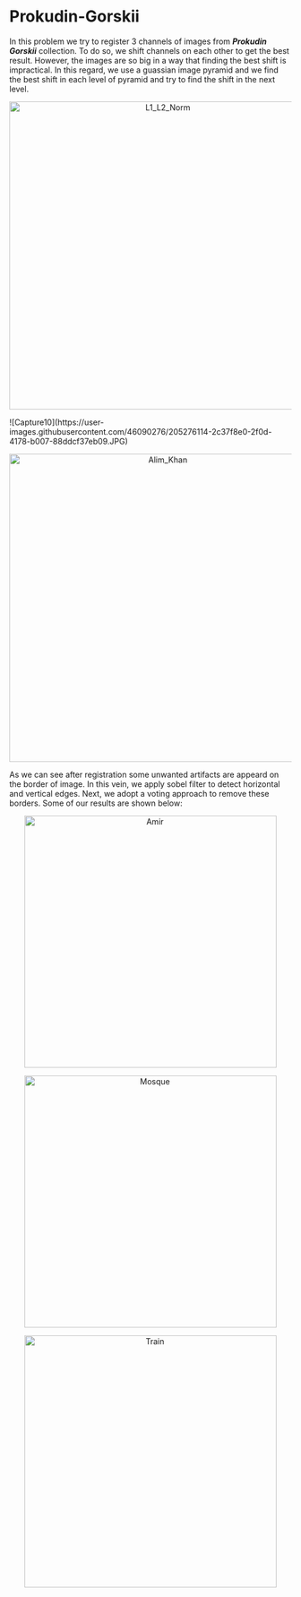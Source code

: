 # Prokudin-Gorskii
In this problem we try to register 3 channels of images from ***Prokudin Gorskii*** collection. To do so, we shift channels on each other to get the best result. However, the images are so big in a way that finding the best shift is impractical. In this regard, we use a guassian image pyramid and we find the best shift in each level of pyramid and try to find the shift in the next level.

<p align="center">
  <img width="550" src="https://user-images.githubusercontent.com/46090276/205275893-eb5284d3-8543-48db-9f50-7d59ceed647a.jpg" alt="L1_L2_Norm">
</p>
![Capture10](https://user-images.githubusercontent.com/46090276/205276114-2c37f8e0-2f0d-4178-b007-88ddcf37eb09.JPG)


<p align="center">
  <img width="550" src="https://user-images.githubusercontent.com/46090276/195189711-91d0f8be-26e8-4858-8cb2-da8d6ac73ba7.jpg" alt="Alim_Khan">
</p>
As we can see after registration some unwanted artifacts are appeard on the border of image. In this vein, we apply sobel filter to detect horizontal and vertical edges. Next, we adopt a voting approach to remove these borders. Some of our results are shown below:

<p align="center">
  <img width="450" src="https://user-images.githubusercontent.com/46090276/195190698-f929d4bc-3ea6-4adc-977a-19393f67ecb2.jpg" alt="Amir">
</p>


<p align="center">
  <img width="450" src="https://user-images.githubusercontent.com/46090276/195190908-1dc776a6-07e1-456d-b898-3c12406555ed.jpg" alt="Mosque">
</p>

<p align="center">
  <img width="450" src="https://user-images.githubusercontent.com/46090276/195191183-03eec6d5-9fc3-488e-91ce-5e7196094856.jpg" alt="Train">
</p>
